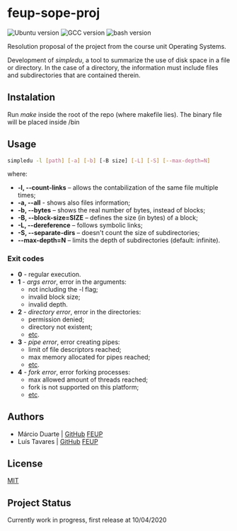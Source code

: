 # feup-sope-proj

![Ubuntu version](https://img.shields.io/badge/Ubuntu-18.04.02%20LTS-red)
![GCC version](https://img.shields.io/badge/gcc-7.4.0-green)
![bash version](https://img.shields.io/badge/bash-4.4.19-lightgrey)

Resolution proposal of the project from the course unit Operating Systems.

Development of _simpledu_, a tool to summarize the use of disk space in a file or directory. In the case of a directory, the information must include files and subdirectories that are contained therein.

## Instalation

Run _make_ inside the root of the repo (where makefile lies).
The binary file will be placed inside /bin

## Usage

```bash
simpledu -l [path] [-a] [-b] [-B size] [-L] [-S] [--max-depth=N]
```

where:

* **-l, --count-links** – allows the contabilization of the same file multiple times;
* **-a, --all** - shows also files information;
* **-b, --bytes** – shows the real number of bytes, instead of blocks;
* **-B, --block-size=SIZE** – defines the size (in bytes) of a block;
* **-L, --dereference** – follows symbolic links;
* **-S, --separate-dirs** – doesn't count the size of subdirectories;
* **--max-depth=N** – limits the depth of subdirectories (default: infinite).

### Exit codes

* **0** - regular execution.
* **1** - _args error_, error in the arguments:
  * not including the -l flag;
  * invalid block size;
  * invalid depth.
* **2** - _directory error_, error in the directories:
  * permission denied;
  * directory not existent;
  * [etc](http://man7.org/linux/man-pages/man3/opendir.3.html).
* **3** - _pipe error_, error creating pipes:
  * limit of file descriptors reached;
  * max memory allocated for pipes reached;
  * [etc](http://man7.org/linux/man-pages/man2/pipe.2.html).
* **4** - _fork error_, error forking processes:
  * max allowed amount of threads reached;
  * fork is not supported on this platform;
  * [etc](http://man7.org/linux/man-pages/man2/fork.2.html).

## Authors

* Márcio Duarte | [GitHub](https://github.com/ctrlMarcio) [FEUP](https://sigarra.up.pt/feup/pt/fest_geral.cursos_list?pv_num_unico=201909936)
* Luís Tavares | [GitHub](https://github.com/luist18) [FEUP](https://sigarra.up.pt/feup/pt/fest_geral.cursos_list?pv_num_unico=201809679)

## License

[MIT](https://opensource.org/licenses/MIT)

## Project Status

Currently work in progress, first release at 10/04/2020
